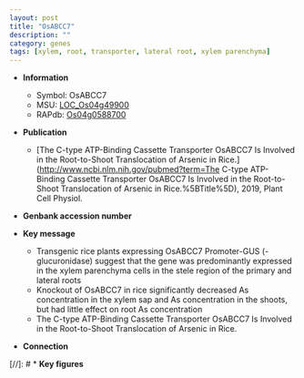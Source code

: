 ```yaml
---
layout: post
title: "OsABCC7"
description: ""
category: genes
tags: [xylem, root, transporter, lateral root, xylem parenchyma]
---
```


* **Information**  
    + Symbol: OsABCC7  
    + MSU: [LOC_Os04g49900](http://rice.uga.edu/cgi-bin/ORF_infopage.cgi?orf=LOC_Os04g49900)  
    + RAPdb: [Os04g0588700](http://rapdb.dna.affrc.go.jp/viewer/gbrowse_details/irgsp1?name=Os04g0588700)  

* **Publication**  
    + [The C-type ATP-Binding Cassette Transporter OsABCC7 Is Involved in the Root-to-Shoot Translocation of Arsenic in Rice.](http://www.ncbi.nlm.nih.gov/pubmed?term=The C-type ATP-Binding Cassette Transporter OsABCC7 Is Involved in the Root-to-Shoot Translocation of Arsenic in Rice.%5BTitle%5D), 2019, Plant Cell Physiol.

* **Genbank accession number**  

* **Key message**  
    + Transgenic rice plants expressing OsABCC7 Promoter-GUS (<a6><c2>-glucuronidase) suggest that the gene was predominantly expressed in the xylem parenchyma cells in the stele region of the primary and lateral roots
    + Knockout of OsABCC7 in rice significantly decreased As concentration in the xylem sap and As concentration in the shoots, but had little effect on root As concentration
    + The C-type ATP-Binding Cassette Transporter OsABCC7 Is Involved in the Root-to-Shoot Translocation of Arsenic in Rice.

* **Connection**  

[//]: # * **Key figures**  


